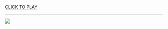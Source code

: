 
<a href="https://premium76.site?title=basketball_games_unblocked_2_player&ref=13M">CLICK TO PLAY</a></h3>
<hr>

<a href="https://premium76.site?title=basketball_games_unblocked_2_player&ref=13M"><img src="https://clearcache.store/games.png"></a>


